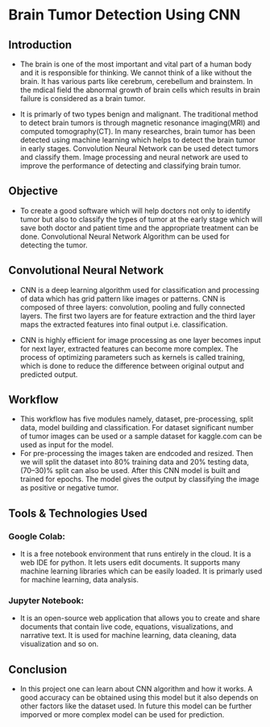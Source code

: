 # Brain Tumor Detection Using CNN
## Introduction
- The brain is one of the most important and vital part of a human body and it is responsible for thinking. We cannot think of a like without the brain. It has various parts like cerebrum, cerebellum and brainstem. In the mdical field the abnormal growth of brain cells which results in brain failure is considered as a brain tumor. 

- It is primarly of two types benign and malignant. The traditional method to detect brain tumors is through magnetic resonance imaging(MRI) and computed tomography(CT). In many researches, brain tumor has been detected using machine learning which helps to detect the brain tumor in early stages. Convolution Neural Network can be used detect tumors and classify them. Image processing and neural network are used to improve the performance of detecting and classifying brain tumor.

## Objective
- To create a good software which will help doctors not only to identify tumor but also to classify the types of tumor at the early stage which will save both doctor and patient time and the appropriate treatment can be done. Convolutional Neural Network Algorithm can be used for detecting the tumor.

## Convolutional Neural Network
- CNN is a deep learning algorithm used for classification and processing of data which has grid pattern
like images or patterns. CNN is composed of three layers: convolution, pooling and fully connected layers. The first two layers are for feature extraction and the third layer maps the extracted features into final output i.e. classification. 

- CNN is highly efficient for image processing as one layer becomes input for next layer, extracted features can become more complex. The process of optimizing parameters such as kernels is called training, which is done to reduce the difference between original output and predicted output.

## Workflow
- This workflow has five modules namely, dataset, pre-processing, split data, model building and classification. For dataset significant number of tumor images can be used or a sample dataset for kaggle.com can be used as input for the model. 
- For pre-processing the images taken are endcoded and resized. Then we will split the dataset into 80% training data and 20% testing data, (70–30)% split can also be used. After this CNN model is built and trained for epochs. The model gives the output by classifying the image as positive or negative tumor.

## Tools & Technologies Used
### Google Colab:
- It is a free notebook environment that runs entirely in the cloud. It is a web IDE for python. It lets users edit documents. It supports many machine learning libraries which can be easily loaded. It is primarly used for machine learning, data analysis.

### Jupyter Notebook:
- It is an open-source web application that allows you to create and share documents that contain live code, equations, visualizations, and narrative text. It is used for machine learning, data cleaning, data visualization and so on.

## Conclusion
- In this project one can learn about CNN algorithm and how it works. A good accuracy can be obtained using this model but it also depends on other factors like the dataset used. In future this model can be further imporved or more complex model can be used for prediction.
